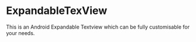 # ExpandableTexView
This is an Android Expandable Textview which can be  fully customisable for your needs.

